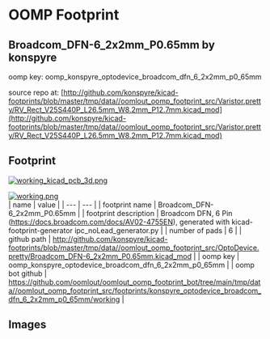 # OOMP Footprint  
## Broadcom_DFN-6_2x2mm_P0.65mm  by konspyre  
  
oomp key: oomp_konspyre_optodevice_broadcom_dfn_6_2x2mm_p0_65mm  
  
source repo at: [http://github.com/konspyre/kicad-footprints/blob/master/tmp/data//oomlout_oomp_footprint_src/Varistor.pretty/RV_Rect_V25S440P_L26.5mm_W8.2mm_P12.7mm.kicad_mod](http://github.com/konspyre/kicad-footprints/blob/master/tmp/data//oomlout_oomp_footprint_src/Varistor.pretty/RV_Rect_V25S440P_L26.5mm_W8.2mm_P12.7mm.kicad_mod)  
## Footprint  
  
[![working_kicad_pcb_3d.png](working_kicad_pcb_3d_600.png)](working_kicad_pcb_3d.png)  
  
[![working.png](working_600.png)](working.png)  
| name | value | 
| --- | --- | 
| footprint name | Broadcom_DFN-6_2x2mm_P0.65mm | 
| footprint description | Broadcom  DFN, 6 Pin (https://docs.broadcom.com/docs/AV02-4755EN), generated with kicad-footprint-generator ipc_noLead_generator.py | 
| number of pads | 6 | 
| github path | http://github.com/konspyre/kicad-footprints/blob/master/tmp/data//oomlout_oomp_footprint_src/OptoDevice.pretty/Broadcom_DFN-6_2x2mm_P0.65mm.kicad_mod | 
| oomp key | oomp_konspyre_optodevice_broadcom_dfn_6_2x2mm_p0_65mm | 
| oomp bot github | https://github.com/oomlout/oomlout_oomp_footprint_bot/tree/main/tmp/data//oomlout_oomp_footprint_src/footprints/konspyre_optodevice_broadcom_dfn_6_2x2mm_p0_65mm/working | 
## Images  
